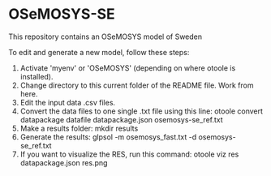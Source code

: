 # OSeMOSYS-SE
This repository contains an OSeMOSYS model of Sweden

To edit and generate a new model, follow these steps:
1. Activate 'myenv' or 'OSeMOSYS' (depending on where otoole is installed).
2. Change directory to this current folder of the README file. Work from here.
3. Edit the input data .csv files.
4. Convert the data files to one single .txt file using this line:
otoole convert datapackage datafile datapackage.json osemosys-se_ref.txt
5. Make a results folder:
mkdir results
6. Generate the results:
glpsol -m osemosys_fast.txt -d osemosys-se_ref.txt
7. If you want to visualize the RES, run this command:
otoole viz res datapackage.json res.png
